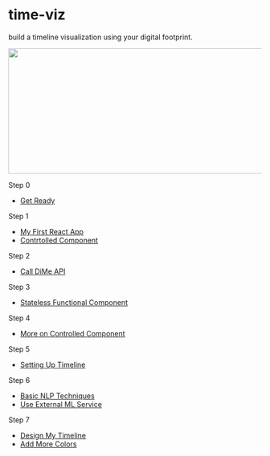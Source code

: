 # time-viz
build a timeline visualization using your digital footprint.

<img height="250" width="1000" src="https://github.com/sysrep/time-viz/raw/master/timeline.gif">

Step 0
* [Get Ready](https://github.com/sysrep/time-viz/blob/master/Get_Ready.md)

Step 1
* [My First React App](https://github.com/sysrep/time-viz/blob/master/My_First_React_App.md)
* [Contrtolled Component](https://github.com/sysrep/time-viz/blob/master/Controlled_Component.md)

Step 2
* [Call DiMe API](https://github.com/sysrep/time-viz/blob/master/Call_DiMe_API.md)

Step 3
* [Stateless Functional Component](https://github.com/sysrep/time-viz/blob/master/Stateless_Functional_Component.md)

Step 4
* [More on Controlled Component](https://github.com/sysrep/time-viz/blob/master/More_On_Controlled_Component.md)

Step 5
* [Setting Up Timeline](https://github.com/sysrep/time-viz/blob/master/Setting_Up_Timeline.md)

Step 6
* [Basic NLP Techniques](https://github.com/sysrep/time-viz/blob/master/Basic_NLP_Techniques.md)
* [Use External ML Service](https://github.com/sysrep/time-viz/blob/master/Use_External_ML_Service.md)

Step 7
* [Design My Timeline](https://github.com/sysrep/time-viz/blob/master/Design_My_Timeline.md)
* [Add More Colors](https://github.com/sysrep/time-viz/blob/master/Add_More_Colors.md)
